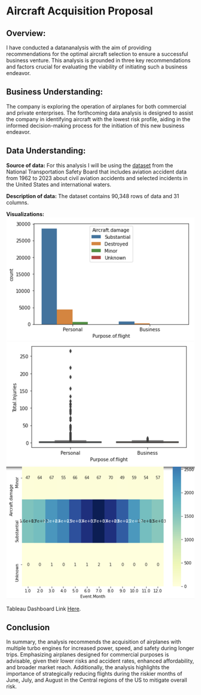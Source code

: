 # Aircraft Acquisition Proposal

## Overview:
I have conducted a datananalysis with the aim of providing 
recommendations for the optimal aircraft selection to ensure a 
successful business venture. This analysis is grounded in three key 
recommendations and factors crucial for evaluating the viability of 
initiating such a business endeavor.

## Business Understanding: 
The company is exploring the operation of airplanes for both commercial and private enterprises. The forthcoming data 
analysis is designed to assist the company in identifying aircraft 
with the lowest risk profile, aiding in the informed decision-making 
process for the initiation of this new business endeavor.

## Data Understanding:

**Source of data:** For this analysis I will be using the 
[dataset](https://www.kaggle.com/datasets/khsamaha/aviation-accident-database-synopses) 
from the National Transportation Safety Board that includes aviation 
accident data from 1962 to 2023 about civil aviation accidents and 
selected incidents in the United States and international waters.

**Description of data:**
The dataset contains 90,348 rows of data and 31 columns.

**Visualizations:**
![Aircraft Damage based on Purpose of Flight](graph1.png)
![Total Injuries based on Purpose of Flight](graph2.png)
![Aircraft Damage based on Month of Event](graph3.png)

Tableau Dashboard Link [Here](https://public.tableau.com/app/profile/adriana.ramirez.franco/viz/AircraftProposalDashboard/Dashboard?publish=yes).


## Conclusion
In summary, the analysis recommends the acquisition of airplanes 
with multiple turbo engines for increased power, speed, and safety 
during longer trips. Emphasizing airplanes designed for commercial 
purposes is advisable, given their lower risks and accident rates, 
enhanced affordability, and broader market reach. Additionally, the 
analysis highlights the importance of strategically reducing flights 
during the riskier months of June, July, and August in the Central 
regions of the US to mitigate overall risk.




